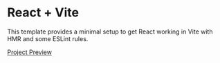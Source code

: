 # React + Vite

This template provides a minimal setup to get React working in Vite with HMR and some ESLint rules.

<a href="https://bsg2101.github.io/Jira-for-worker/"> Project Preview </a>

